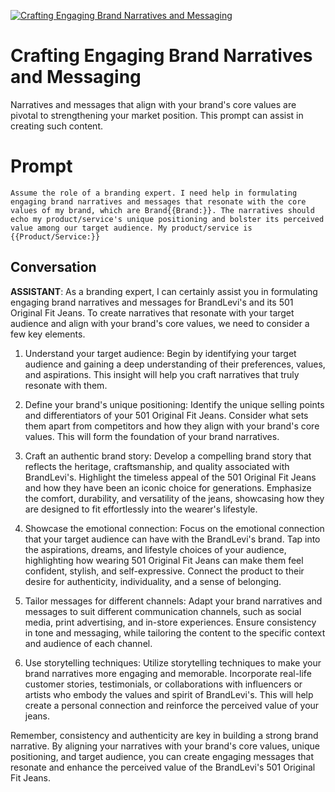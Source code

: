 
[![Crafting Engaging Brand Narratives and Messaging](https://flow-prompt-covers.s3.us-west-1.amazonaws.com/icon/vintage/vint_1.png)]()
# Crafting Engaging Brand Narratives and Messaging 
Narratives and messages that align with your brand's core values are pivotal to strengthening your market position. This prompt can assist in creating such content. 

# Prompt

```
Assume the role of a branding expert. I need help in formulating engaging brand narratives and messages that resonate with the core values of my brand, which are Brand{{Brand:}}. The narratives should echo my product/service's unique positioning and bolster its perceived value among our target audience. My product/service is {{Product/Service:}}
```

## Conversation

**ASSISTANT**: As a branding expert, I can certainly assist you in formulating engaging brand narratives and messages for BrandLevi's and its 501 Original Fit Jeans. To create narratives that resonate with your target audience and align with your brand's core values, we need to consider a few key elements.



1. Understand your target audience: Begin by identifying your target audience and gaining a deep understanding of their preferences, values, and aspirations. This insight will help you craft narratives that truly resonate with them.



2. Define your brand's unique positioning: Identify the unique selling points and differentiators of your 501 Original Fit Jeans. Consider what sets them apart from competitors and how they align with your brand's core values. This will form the foundation of your brand narratives.



3. Craft an authentic brand story: Develop a compelling brand story that reflects the heritage, craftsmanship, and quality associated with BrandLevi's. Highlight the timeless appeal of the 501 Original Fit Jeans and how they have been an iconic choice for generations. Emphasize the comfort, durability, and versatility of the jeans, showcasing how they are designed to fit effortlessly into the wearer's lifestyle.



4. Showcase the emotional connection: Focus on the emotional connection that your target audience can have with the BrandLevi's brand. Tap into the aspirations, dreams, and lifestyle choices of your audience, highlighting how wearing 501 Original Fit Jeans can make them feel confident, stylish, and self-expressive. Connect the product to their desire for authenticity, individuality, and a sense of belonging.



5. Tailor messages for different channels: Adapt your brand narratives and messages to suit different communication channels, such as social media, print advertising, and in-store experiences. Ensure consistency in tone and messaging, while tailoring the content to the specific context and audience of each channel.



6. Use storytelling techniques: Utilize storytelling techniques to make your brand narratives more engaging and memorable. Incorporate real-life customer stories, testimonials, or collaborations with influencers or artists who embody the values and spirit of BrandLevi's. This will help create a personal connection and reinforce the perceived value of your jeans.



Remember, consistency and authenticity are key in building a strong brand narrative. By aligning your narratives with your brand's core values, unique positioning, and target audience, you can create engaging messages that resonate and enhance the perceived value of the BrandLevi's 501 Original Fit Jeans.


